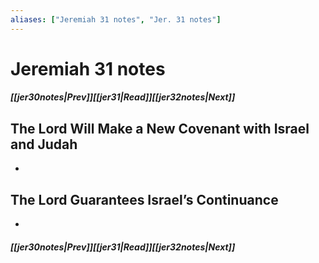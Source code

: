 ```yaml
---
aliases: ["Jeremiah 31 notes", "Jer. 31 notes"]
---
```

# Jeremiah 31 notes
##### <span class=arrow-left></span>[[jer30notes|Prev]]<span class=navigation-separator></span>[[jer31|Read]]<span class=navigation-separator></span>[[jer32notes|Next]]<span class=arrow-right></span>
## The Lord Will Make a New Covenant with Israel and Judah
- 
## The Lord Guarantees Israel’s Continuance
- 
##### <span class=arrow-left></span>[[jer30notes|Prev]]<span class=navigation-separator></span>[[jer31|Read]]<span class=navigation-separator></span>[[jer32notes|Next]]<span class=arrow-right></span>